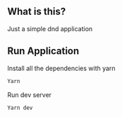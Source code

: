 ## What is this?

Just a simple dnd application

## Run Application

Install all the dependencies with yarn

```bash
Yarn
```

Run dev server

```bash
Yarn dev
```
